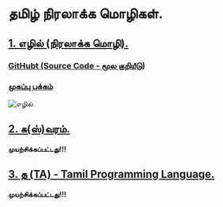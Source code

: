 # தமிழ் நிரலாக்க மொழிகள்.

## [1. எழில் (நிரலாக்க மொழி).](https://ta.wikipedia.org/s/27xm "எழில் (நிரலாக்க மொழி).")
### [GitHubt (Source Code - மூல குறியீடு)](https://github.com/Ezhil-Language-Foundation/Ezhil-Lang "GitHub")
### [முகப்பு பக்கம்]( http://ezhillang.org/ "முகப்பு பக்கம்")
![எழில்](https://upload.wikimedia.org/wikipedia/commons/8/88/Ezhil_-_A_Tamil_Programming_Language_Logo.png "எழில்")

## [2. சு(ஸ்)வரம்.](https://www.infitt.org/ti2003/papers/15_ganesh.pdf "சு(ஸ்)வரம்).") 
####  முயற்சிக்கப்பட்டது!!! 

## [3. த (TA) - Tamil Programming Language.](https://tamilprogrammingta.wordpress.com/ "த (TA).")
#### முயற்சிக்கப்பட்டது!!!
